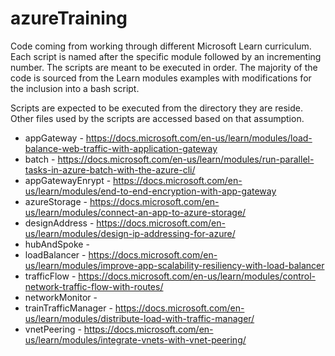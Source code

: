 # azureTraining

Code coming from working through different Microsoft Learn curriculum.  Each script is named after the specific module followed by an incrementing number.  The scripts are meant to be executed in order.  The majority of the code is sourced from the Learn modules examples with modifications for the inclusion into a bash script.

Scripts are expected to be executed from the directory they are reside.  Other files used by the scripts are accessed based on that assumption.

* appGateway - https://docs.microsoft.com/en-us/learn/modules/load-balance-web-traffic-with-application-gateway
* batch - https://docs.microsoft.com/en-us/learn/modules/run-parallel-tasks-in-azure-batch-with-the-azure-cli/
* appGatewayEnrypt - https://docs.microsoft.com/en-us/learn/modules/end-to-end-encryption-with-app-gateway
* azureStorage - https://docs.microsoft.com/en-us/learn/modules/connect-an-app-to-azure-storage/
* designAddress - https://docs.microsoft.com/en-us/learn/modules/design-ip-addressing-for-azure/
* hubAndSpoke - 
* loadBalancer - https://docs.microsoft.com/en-us/learn/modules/improve-app-scalability-resiliency-with-load-balancer
* trafficFlow - https://docs.microsoft.com/en-us/learn/modules/control-network-traffic-flow-with-routes/
* networkMonitor -
* trainTrafficManager - https://docs.microsoft.com/en-us/learn/modules/distribute-load-with-traffic-manager/
* vnetPeering - https://docs.microsoft.com/en-us/learn/modules/integrate-vnets-with-vnet-peering/

